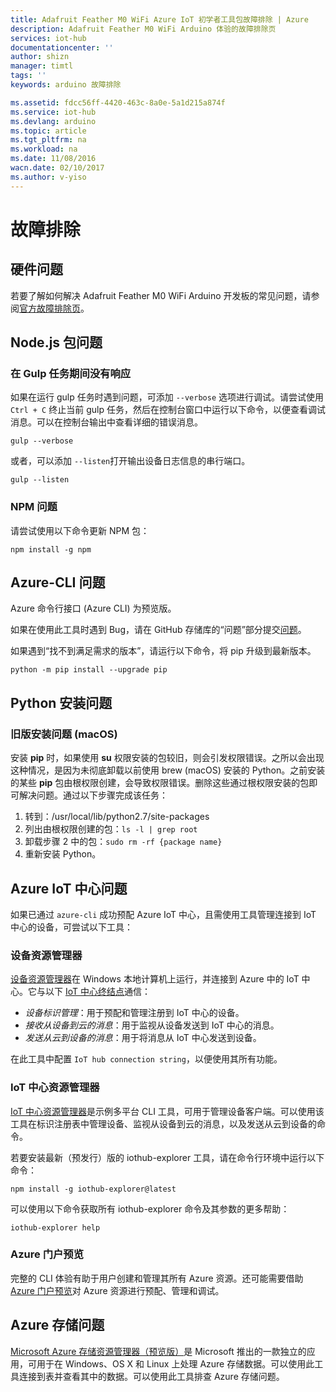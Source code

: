 ```yaml
---
title: Adafruit Feather M0 WiFi Azure IoT 初学者工具包故障排除 | Azure
description: Adafruit Feather M0 WiFi Arduino 体验的故障排除页
services: iot-hub
documentationcenter: ''
author: shizn
manager: timtl
tags: ''
keywords: arduino 故障排除

ms.assetid: fdcc56ff-4420-463c-8a0e-5a1d215a874f
ms.service: iot-hub
ms.devlang: arduino
ms.topic: article
ms.tgt_pltfrm: na
ms.workload: na
ms.date: 11/08/2016
wacn.date: 02/10/2017
ms.author: v-yiso
---
```


# 故障排除
## 硬件问题
若要了解如何解决 Adafruit Feather M0 WiFi Arduino 开发板的常见问题，请参阅[官方故障排除页](https://learn.adafruit.com/adafruit-feather-m0-wifi-atwinc1500?view=all#faq)。

## Node.js 包问题
### 在 Gulp 任务期间没有响应
如果在运行 gulp 任务时遇到问题，可添加 `--verbose` 选项进行调试。请尝试使用 `Ctrl + C` 终止当前 gulp 任务，然后在控制台窗口中运行以下命令，以便查看调试消息。可以在控制台输出中查看详细的错误消息。

```
gulp --verbose
```

或者，可以添加 `--listen`打开输出设备日志信息的串行端口。

```
gulp --listen
```

### NPM 问题
请尝试使用以下命令更新 NPM 包：

```
npm install -g npm
```

## Azure-CLI 问题
Azure 命令行接口 (Azure CLI) 为预览版。

如果在使用此工具时遇到 Bug，请在 GitHub 存储库的“问题”部分提交[问题](https://github.com/Azure/azure-cli/issues)。

如果遇到“找不到满足需求的版本”，请运行以下命令，将 pip 升级到最新版本。

```
python -m pip install --upgrade pip
```

## Python 安装问题
### 旧版安装问题 (macOS)
安装 **pip** 时，如果使用 **su** 权限安装的包较旧，则会引发权限错误。之所以会出现这种情况，是因为未彻底卸载以前使用 brew (macOS) 安装的 Python。之前安装的某些 **pip** 包由根权限创建，会导致权限错误。删除这些通过根权限安装的包即可解决问题。通过以下步骤完成该任务：

1. 转到：/usr/local/lib/python2.7/site-packages
2. 列出由根权限创建的包：`ls -l | grep root`
3. 卸载步骤 2 中的包：`sudo rm -rf {package name}`
4. 重新安装 Python。

## Azure IoT 中心问题
如果已通过 `azure-cli` 成功预配 Azure IoT 中心，且需使用工具管理连接到 IoT 中心的设备，可尝试以下工具：

### 设备资源管理器
[设备资源管理器](https://github.com/Azure/azure-iot-sdk-csharp/tree/master/tools/DeviceExplorer)在 Windows 本地计算机上运行，并连接到 Azure 中的 IoT 中心。它与以下 [IoT 中心终结点](./iot-hub-devguide.md)通信：

* *设备标识管理*：用于预配和管理注册到 IoT 中心的设备。
* *接收从设备到云的消息*：用于监视从设备发送到 IoT 中心的消息。
* *发送从云到设备的消息*：用于将消息从 IoT 中心发送到设备。

在此工具中配置 `IoT hub connection string`，以便使用其所有功能。

### IoT 中心资源管理器
[IoT 中心资源管理器](https://github.com/Azure/iothub-explorer)是示例多平台 CLI 工具，可用于管理设备客户端。可以使用该工具在标识注册表中管理设备、监视从设备到云的消息，以及发送从云到设备的命令。

若要安装最新（预发行）版的 iothub-explorer 工具，请在命令行环境中运行以下命令：

```
npm install -g iothub-explorer@latest
```

可以使用以下命令获取所有 iothub-explorer 命令及其参数的更多帮助：

```
iothub-explorer help
```

### Azure 门户预览
完整的 CLI 体验有助于用户创建和管理其所有 Azure 资源。还可能需要借助 [Azure 门户预览](../azure-portal-overview.md)对 Azure 资源进行预配、管理和调试。

## Azure 存储问题
[Microsoft Azure 存储资源管理器（预览版）](http://storageexplorer.com)是 Microsoft 推出的一款独立的应用，可用于在 Windows、OS X 和 Linux 上处理 Azure 存储数据。可以使用此工具连接到表并查看其中的数据。可以使用此工具排查 Azure 存储问题。

<!-- Images and links -->

<!---HONumber=Mooncake_0206_2017-->
<!--Update_Description:update wording and link references-->